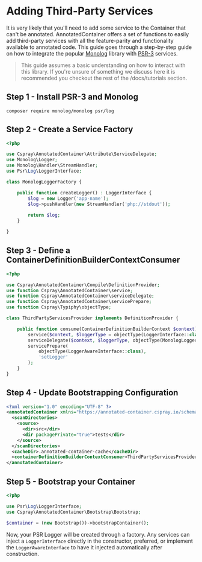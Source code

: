 # Adding Third-Party Services

It is very likely that you'll need to add some service to the Container that can't be annotated. AnnotatedContainer offers a set of functions to easily add third-party services with all the feature-parity and functionality available to annotated code. This guide goes through a step-by-step guide on how to integrate the popular [Monolog](https://github.com/Seldaek/monolog) library with [PSR-3](https://www.php-fig.org/psr/psr-3/) services. 

> This guide assumes a basic understanding on how to interact with this library. If you're unsure of something we discuss here it is recommended you checkout the rest of the /docs/tutorials section.

## Step 1 - Install PSR-3 and Monolog

```shell
composer require monolog/monolog psr/log
```

## Step 2 - Create a Service Factory

```php
<?php

use Cspray\AnnotatedContainer\Attribute\ServiceDelegate;
use Monolog\Logger;
use Monolog\Handler\StreamHandler;
use Psr\Log\LoggerInterface;

class MonologLoggerFactory {

    public function createLogger() : LoggerInterface {
        $log = new Logger('app-name');
        $log->pushHandler(new StreamHandler('php://stdout'));
        
        return $log;
    }

}
```

## Step 3 - Define a ContainerDefinitionBuilderContextConsumer

```php
<?php

use Cspray\AnnotatedContainer\Compile\DefinitionProvider;
use function Cspray\AnnotatedContainer\service;
use function Cspray\AnnotatedContainer\serviceDelegate;
use function Cspray\AnnotatedContainer\servicePrepare;
use function Cspray\Typiphy\objectType;

class ThirdPartyServicesProvider implements DefinitionProvider {

    public function consume(ContainerDefinitionBuilderContext $context) : void {
        service($context, $loggerType = objectType(LoggerInterface::class));
        serviceDelegate($context, $loggerType, objectType(MonologLoggerFactory::class), 'createLogger');
        servicePrepare(
            objectType(LoggerAwareInterface::class),
            'setLogger'
        );
    }
}

```

## Step 4 - Update Bootstrapping Configuration

```xml
<?xml version="1.0" encoding="UTF-8" ?>
<annotatedContainer xmlns="https://annotated-container.cspray.io/schema/annotated-container.xsd">
  <scanDirectories>
    <source>
      <dir>src</dir>
      <dir packagePrivate="true">tests</dir>
    </source>
  </scanDirectories>
  <cacheDir>.annotated-container-cache</cacheDir>
  <containerDefinitionBuilderContextConsumer>ThirdPartyServicesProvider</containerDefinitionBuilderContextConsumer>
</annotatedContainer>
```

## Step 5 - Bootstrap your Container

```php
<?php

use Psr\Log\LoggerInterface;
use Cspray\AnnotatedContainer\Bootstrap\Bootstrap;

$container = (new Bootstrap())->bootstrapContainer();
```

Now, your PSR Logger will be created through a factory. Any services can inject a `LoggerInterface` directly in the constructor, preferred, or implement the `LoggerAwareInterface` to have it injected automatically after construction.